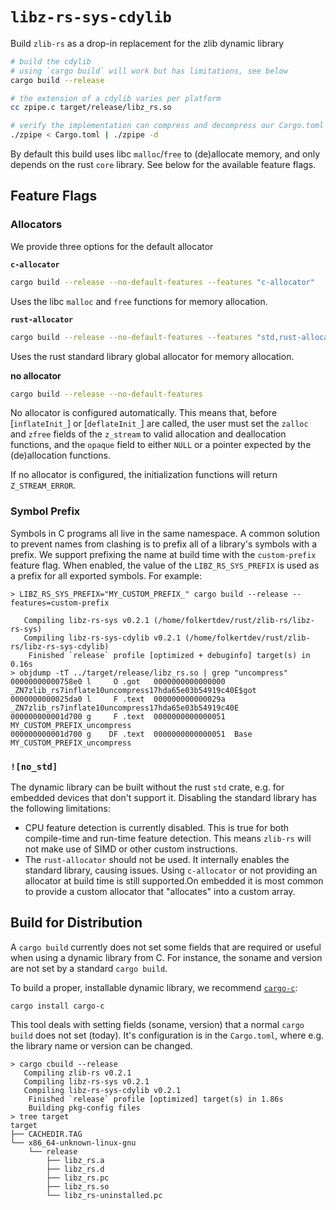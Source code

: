# `libz-rs-sys-cdylib`

Build `zlib-rs` as a drop-in replacement for the zlib dynamic library

```sh
# build the cdylib
# using `cargo build` will work but has limitations, see below
cargo build --release

# the extension of a cdylib varies per platform
cc zpipe.c target/release/libz_rs.so

# verify the implementation can compress and decompress our Cargo.toml
./zpipe < Cargo.toml | ./zpipe -d
```

By default this build uses libc `malloc`/`free` to (de)allocate memory, and only depends on the rust `core` library.
See below for the available feature flags.

## Feature Flags

### Allocators

We provide three options for the default allocator

**`c-allocator`**

```sh
cargo build --release --no-default-features --features "c-allocator"
```

Uses the libc `malloc` and `free` functions for memory allocation.

**`rust-allocator`**

```sh
cargo build --release --no-default-features --features "std,rust-allocator"
```
Uses the rust standard library global allocator for memory allocation.

**no allocator**

```sh
cargo build --release --no-default-features
```

No allocator is configured automatically. This means that, before [`inflateInit_`] or [`deflateInit_`] are called,
the user must set the `zalloc` and `zfree` fields of the `z_stream` to valid allocation and deallocation functions,
and the `opaque` field to either `NULL` or a pointer expected by the (de)allocation functions.

If no allocator is configured, the initialization functions will return `Z_STREAM_ERROR`.

### Symbol Prefix

Symbols in C programs all live in the same namespace. A common solution to prevent names from clashing is to prefix
all of a library's symbols with a prefix. We support prefixing the name at build time with the `custom-prefix` feature
flag. When enabled, the value of the `LIBZ_RS_SYS_PREFIX` is used as a prefix for all exported symbols. For example:

```ignore
> LIBZ_RS_SYS_PREFIX="MY_CUSTOM_PREFIX_" cargo build --release --features=custom-prefix

   Compiling libz-rs-sys v0.2.1 (/home/folkertdev/rust/zlib-rs/libz-rs-sys)
   Compiling libz-rs-sys-cdylib v0.2.1 (/home/folkertdev/rust/zlib-rs/libz-rs-sys-cdylib)
    Finished `release` profile [optimized + debuginfo] target(s) in 0.16s
> objdump -tT ../target/release/libz_rs.so | grep "uncompress"
00000000000758e0 l     O .got	0000000000000000              _ZN7zlib_rs7inflate10uncompress17hda65e03b54919c40E$got
0000000000025da0 l     F .text	000000000000029a              _ZN7zlib_rs7inflate10uncompress17hda65e03b54919c40E
000000000001d700 g     F .text	0000000000000051              MY_CUSTOM_PREFIX_uncompress
000000000001d700 g    DF .text	0000000000000051  Base        MY_CUSTOM_PREFIX_uncompress
```

### `![no_std]`

The dynamic library can be built without the rust `std` crate, e.g. for embedded devices that don't support it. Disabling
the standard library has the following limitations:

- CPU feature detection is currently disabled. This is true for both compile-time and run-time feature detection.
    This means `zlib-rs` will not make use of SIMD or other custom instructions.
- The `rust-allocator` should not be used. It internally enables the standard library, causing issues. Using `c-allocator`
    or not providing an allocator at build time is still supported.On embedded it is most common to provide a custom allocator
    that "allocates" into a custom array.

## Build for Distribution

A `cargo build` currently does not set some fields that are required or useful when using a dynamic library from C.
For instance, the soname and version are not set by a standard `cargo build`.

To build a proper, installable dynamic library, we recommend [`cargo-c`](https://github.com/lu-zero/cargo-c):

```
cargo install cargo-c
```

This tool deals with setting fields (soname, version) that a normal `cargo build` does not set (today).
It's configuration is in the `Cargo.toml`, where e.g. the library name or version can be changed.

```
> cargo cbuild --release
   Compiling zlib-rs v0.2.1
   Compiling libz-rs-sys v0.2.1
   Compiling libz-rs-sys-cdylib v0.2.1
    Finished `release` profile [optimized] target(s) in 1.86s
    Building pkg-config files
> tree target
target
├── CACHEDIR.TAG
└── x86_64-unknown-linux-gnu
    └── release
        ├── libz_rs.a
        ├── libz_rs.d
        ├── libz_rs.pc
        ├── libz_rs.so
        └── libz_rs-uninstalled.pc
```
